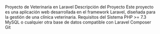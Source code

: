 Proyecto de Veterinaria en Laravel
Descripción del Proyecto
Este proyecto es una aplicación web desarrollada en el framework Laravel, diseñada para la gestión de una clínica veterinaria.
Requisitos del Sistema
PHP >= 7.3
MySQL o cualquier otra base de datos compatible con Laravel
Composer
Git
